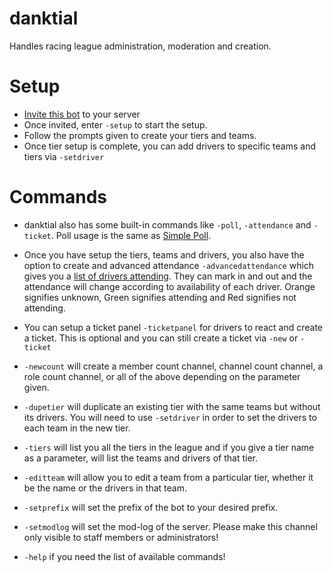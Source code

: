# danktial
Handles racing league administration, moderation and creation.

# Setup
- [Invite this bot](https://discord.com/oauth2/authorize?client_id=790922694156877846&scope=bot&permissions=8) to your server
- Once invited, enter `-setup` to start the setup.
- Follow the prompts given to create your tiers and teams.
- Once tier setup is complete, you can add drivers to specific teams and tiers via `-setdriver`

# Commands
- danktial also has some built-in commands like `-poll`, `-attendance` and `-ticket`. Poll usage is the same as [Simple Poll](https://top.gg/bot/simplepoll).

- Once you have setup the tiers, teams and drivers, you also have the option to create and advanced attendance `-advancedattendance` which gives you a [list of drivers attending](https://prnt.sc/wlgwfo). They can mark in and out and the attendance will change according to availability of each driver.
Orange signifies unknown, Green signifies attending and Red signifies not attending.

- You can setup a ticket panel `-ticketpanel` for drivers to react and create a ticket. This is optional and you can still create a ticket via `-new` or `-ticket`
- `-newcount` will create a member count channel, channel count channel, a role count channel, or all of the above depending on the parameter given.

- `-dupetier` will duplicate an existing tier with the same teams but without its drivers. You will need to use `-setdriver` in order to set the drivers to each team in the new tier.

- `-tiers` will list you all the tiers in the league and if you give a tier name as a parameter, will list the teams and drivers of that tier.

- `-editteam` will allow you to edit a team from a particular tier, whether it be the name or the drivers in that team.

- `-setprefix` will set the prefix of the bot to your desired prefix.

- `-setmodlog` will set the mod-log of the server. Please make this channel only visible to staff members or administrators!

- `-help` if you need the list of available commands!